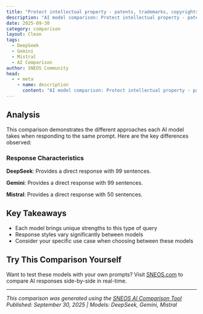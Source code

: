 ```yaml
---
title: "Protect intellectual property - patents, trademarks, copyrights"
description: "AI model comparison: Protect intellectual property - patents, trademarks, copyrights..."
date: 2025-09-30
category: comparison
layout: Clean
tags:
  - DeepSeek
  - Gemini
  - Mistral
  - AI Comparison
author: SNEOS Community
head:
  - - meta
    - name: description
      content: "AI model comparison: Protect intellectual property - patents, trademarks, copyrights..."
---
```


<ChatComparison
  title="Protect intellectual property - patents, trademarks, copyrights"
  prompt="Protect intellectual property - patents, trademarks, copyrights"
  :responses='{
    "DeepSeek": "Of course. This is a critical foundation for any business or creator. Protecting intellectual property (IP) is not just a legal formality; it\u0027s a strategic business asset that safeguards your ideas, brand, and creations.\n\nHere is a comprehensive guide to understanding and protecting the three main types of intellectual property: **Patents, Trademarks, and Copyrights.**\n\n---\n\n### The Big Three: A Quick Overview\n\n| IP Type | **Protects...** | **For How Long?** | **Governed By...** |\n| :--- | :--- | :--- | :--- |\n| **Patent** | **Inventions \u0026 Processes** (how things work, how they are made, what they are made of) | **20 years** (from filing) | **Utility \u0026 Novelty** |\n| **Trademark** | **Brand Identity** (names, logos, slogans, sounds, colors) | **Indefinitely** (with continued use and renewal) | **Commerce \u0026 Distinctiveness** |\n| **Copyright** | **Original Works of Authorship** (books, music, code, art, photos) | **Author\u0027s life \u002B 70 years** | **Originality \u0026 Fixation** |\n\n---\n\n### 1. Patents: Protecting Your Invention\n\nA patent is a grant from the government that gives you the **exclusive right to prevent others from making, using, selling, or importing** your invention for a limited period.\n\n#### What Can Be Patented?\n*   **Utility Patents:** For new and useful processes, machines, articles of manufacture, or compositions of matter (e.g., a new engine, a pharmaceutical drug, a software algorithm).\n*   **Design Patents:** For new, original, and ornamental designs for an article of manufacture (e.g., the unique shape of a Coca-Cola bottle or the look of a smartphone).\n*   **Plant Patents:** For new and distinct varieties of plants that have been asexually reproduced.\n\n#### Key Requirements:\n*   **Novelty:** It must be new and not known or used by others before.\n*   **Non-Obviousness:** The invention must not be an obvious improvement to someone skilled in the field.\n*   **Usefulness:** It must have a practical purpose.\n\n#### How to Protect It:\n1.  **Document Everything:** Keep a detailed, witnessed inventor\u0027s notebook.\n2.  **Conduct a Patent Search:** Before filing, search existing patents to see if your idea is truly novel.\n3.  **File a Patent Application:** This is a complex legal process. It is **highly recommended** to use a registered patent attorney.\n    *   **Provisional Application:** A simpler, lower-cost placeholder that establishes an early filing date. You then have 12 months to file a non-provisional application.\n    *   **Non-Provisional Application:** The full, formal application that is examined by the patent office.\n\n\u003E **\u26A0\uFE0F Warning:** Publicly disclosing your invention *before* filing a patent application can void your patent rights in most countries.\n\n---\n\n### 2. Trademarks: Protecting Your Brand\n\nA trademark is a word, phrase, symbol, design, color, sound, or even a scent that identifies and distinguishes the source of goods or services of one party from those of others.\n\n#### What Can Be Trademarked?\n*   **Brand Names:** \u0022Nike,\u0022 \u0022Apple\u0022\n*   **Logos:** The Nike Swoosh, the Apple logo\n*   **Slogans:** \u0022Just Do It,\u0022 \u0022I\u0027m Lovin\u0027 It\u0022\n*   **Product Shapes:** The Coca-Cola bottle\n*   **Sounds:** The MGM lion\u0027s roar, the NBC chimes\n\n#### Key Requirements:\n*   **Distinctiveness:** The mark must be capable of identifying the source of a product. Fanciful (\u0022Kodak\u0022) or arbitrary (\u0022Apple\u0022 for computers) marks are the strongest.\n*   **Use in Commerce:** You must actually use the mark in selling your goods or services.\n\n#### How to Protect It:\n1.  **Conduct a Trademark Search:** Thoroughly search the USPTO database and the web to ensure your mark isn\u0027t already in use.\n2.  **Use the TM Symbol:** You can use the **\u2122** symbol as soon as you start using the mark to claim rights (even without registration).\n3.  **Register Your Mark:** File an application with the national trademark office (e.g., the USPTO in the United States).\n    *   Once registered, you can use the **\u00AE** symbol.\n    *   Registration provides legal presumption of ownership and exclusive right to use the mark nationwide.\n4.  **Monitor and Enforce:** Regularly check for infringements and be prepared to send cease-and-desist letters or take legal action to protect your brand.\n\n---\n\n### 3. Copyright: Protecting Your Creative Work\n\nCopyright protects original works of authorship fixed in a tangible medium of expression. It does **not** protect ideas, facts, or systems, but rather the *unique expression* of those ideas.\n\n#### What Can Be Copyrighted?\n*   **Literary Works:** Books, articles, software code, blog posts\n*   **Musical Works:** Songs, including both lyrics and music\n*   **Dramatic Works:** Plays, screenplays\n*   **Visual Arts:** Paintings, photographs, sculptures\n*   **Audiovisual Works:** Movies, TV shows, video games\n*   **Sound Recordings:** The recorded performance of a song\n\n#### Key Rights:\nCopyright gives the owner the exclusive right to:\n*   Reproduce the work\n*   Prepare derivative works\n*   Distribute copies\n*   Perform the work publicly\n*   Display the work publicly\n\n#### How to Protect It:\n1.  **It\u0027s Automatic:** Copyright protection exists from the moment the work is created and fixed in a tangible form.\n2.  **Use the Copyright Notice:** Place \u0022\u00A9 [Year] [Owner\u0027s Name]\u0022 on your work (e.g., \u00A9 2023 Jane Doe). This informs the public of your claim.\n3.  **Register Your Copyright:** While not required, registering with the national copyright office (e.g., U.S. Copyright Office) is **critically important**.\n    *   It is required to file a lawsuit for infringement in the U.S.\n    *   It allows you to claim statutory damages and attorney\u0027s fees, which are powerful legal tools.\n\n---\n\n### Action Plan \u0026 Best Practices\n\n1.  **Identify Your IP:** Audit your business or creative endeavors. What do you have that fits into these categories? An invention? A brand name? Original software code? Marketing materials?\n2.  **Prioritize:** Protect what is most critical to your business\u0027s success and value first.\n3.  **Use the Correct Symbols:**\n    *   **\u2122** for unregistered trademarks.\n    *   **\u00AE** for registered trademarks.\n    *   **\u00A9** for copyright.\n    *   **Pat. Pend.** for a patent-pending invention.\n4.  **Keep Detailed Records:** Document the creation process, dates, and all related materials.\n5.  **Confidentiality is Key:** Use **Non-Disclosure Agreements (NDAs)** when discussing your ideas, inventions, or business plans with potential partners, employees, or investors.\n6.  **Seek Professional Help:** IP law is complex.\n    *   **Patent Attorneys** are essential for patents.\n    *   **Trademark Attorneys** can navigate the search and registration process to avoid costly mistakes.\n    *   While copyright registration can be done yourself, an attorney can be helpful for complex works or enforcement.\n\nBy strategically using these tools, you transform your intangible ideas and creations into valuable, defensible business assets.",
    "Gemini": "Okay, let\u0027s break down how to protect intellectual property (IP) like patents, trademarks, and copyrights. This is a complex area, and specific strategies will depend on the nature of your IP, your industry, and your budget. However, here\u0027s a comprehensive overview:\n\n**1. Understanding the Different Types of Intellectual Property:**\n\n*   **Patents:** Protect inventions (processes, machines, manufactures, or compositions of matter).  They give the inventor the exclusive right to make, use, and sell the invention for a limited time (typically 20 years from the filing date for utility patents).\n    *   **Utility Patents:** Most common type, covering functional aspects of an invention.\n    *   **Design Patents:** Protect the ornamental design of an article of manufacture (e.g., the shape of a bottle).\n    *   **Plant Patents:** Protect new and distinct varieties of plants.\n*   **Trademarks:** Protect brand names, logos, and other symbols used to identify and distinguish goods/services of one party from those of others. Trademark rights can last indefinitely if the mark is continuously used and maintained.\n*   **Copyrights:** Protect original works of authorship, including literary, dramatic, musical, and certain other intellectual works. This includes software code, writings, artistic works, and other creative content. Copyright protection is automatic upon creation, but registration provides significant benefits.\n*   **Trade Secrets:**  Confidential information that gives a business a competitive edge (e.g., formulas, processes, customer lists). Trade secrets are protected as long as they remain confidential.  There is no formal registration process; protection relies on maintaining secrecy.\n\n**2. Proactive Steps to Protect Your IP:**\n\n*   **Document Everything:**\n    *   Keep detailed records of the creation process, including dates, notes, sketches, prototypes, source code, and communications.  This is crucial for establishing ownership and priority.\n    *   Use a lab notebook (physical or digital) and have it witnessed and dated regularly.\n*   **Confidentiality Agreements (NDAs):**\n    *   Use NDAs (Non-Disclosure Agreements) whenever you share confidential information with potential partners, investors, employees, contractors, or others.  A well-drafted NDA defines what information is confidential and restricts its use and disclosure.\n*   **Employee Agreements:**\n    *   Include clauses in employee contracts that clearly assign ownership of any inventions, trademarks, or copyrights created by employees during their employment to the company.  Also include confidentiality clauses.\n*   **\u0022Mark\u0022 Your Work:**\n    *   Use appropriate notices:\n        *   **Copyright:**  \u00A9 [Year] [Copyright Holder\u0027s Name].  For example:  \u00A9 2023 Acme Corp.\n        *   **Trademark:** Use the \u2122 symbol for unregistered trademarks and the \u00AE symbol for registered trademarks.\n        *   **Patent Pending:** Use this phrase when you have a patent application filed but not yet granted.\n*   **Restrict Access:**\n    *   Limit access to sensitive information (e.g., source code, formulas) on a need-to-know basis.\n    *   Implement security measures to protect digital data, such as strong passwords, encryption, and access controls.\n    *   Control physical access to areas where sensitive information is stored.\n*   **Educate Your Team:**\n    *   Train employees and contractors about the importance of protecting IP and the company\u0027s policies regarding confidentiality and IP ownership.\n*   **Monitoring and Enforcement:**\n    *   Regularly monitor the market for potential infringements of your patents, trademarks, or copyrights.\n    *   Use online tools and services to detect unauthorized use of your trademarks or copyrighted content.\n    *   Be prepared to take action against infringers.\n\n**3. Registration (When Appropriate):**\n\n*   **Patents:**\n    *   **Conduct a Patent Search:** Before filing a patent application, conduct a thorough search of existing patents and publications (prior art) to determine if your invention is truly novel and non-obvious.  This can save you time and money in the long run.\n    *   **File a Provisional Patent Application (Optional):** This is a less formal application that allows you to establish an early filing date (\u0022patent pending\u0022 status) and gives you 12 months to file a full non-provisional application.\n    *   **File a Non-Provisional Patent Application:** This is the formal application that will be examined by the patent office. It requires a detailed description of the invention, drawings (if necessary), and claims that define the scope of the protection you are seeking.\n    *   **Prosecute the Patent Application:**  The patent office will examine your application and may issue rejections or objections.  You will need to respond to these and argue why your invention is patentable.\n    *   **Maintain the Patent:**  Once a patent is granted, you must pay maintenance fees periodically to keep it in force.\n*   **Trademarks:**\n    *   **Conduct a Trademark Search:** Before adopting a trademark, conduct a search to ensure that it is not already in use by someone else for similar goods or services.  This can prevent legal conflicts later.  Search the USPTO database and common law uses (internet searches).\n    *   **File a Trademark Application:**  File an application with the United States Patent and Trademark Office (USPTO).  The application must identify the goods or services associated with the mark, provide a specimen showing how the mark is used, and state the basis for filing (e.g., actual use in commerce or intent to use).\n    *   **Respond to Office Actions:** The USPTO will examine your application and may issue objections or rejections.  You will need to respond to these and argue why your mark should be registered.\n    *   **Publication and Opposition:**  If the USPTO approves your application, the mark will be published in the Official Gazette, and other parties will have an opportunity to oppose the registration.\n    *   **Registration and Maintenance:**  If no opposition is filed, or if the opposition is unsuccessful, the trademark will be registered.  You must file periodic maintenance documents and renewal applications to keep the registration in force.\n*   **Copyrights:**\n    *   **Registration with the U.S. Copyright Office:** While copyright protection is automatic upon creation, registering your work with the U.S. Copyright Office provides several advantages:\n        *   **Public Record:** Creates a public record of your copyright claim.\n        *   **Right to Sue:**  Generally, you must register your copyright before you can sue for infringement.\n        *   **Statutory Damages and Attorney\u0027s Fees:**  If you register your work before the infringement occurs, you may be eligible for statutory damages and attorney\u0027s fees in a lawsuit.\n        *   **Import Protection:**  Allows you to prevent the importation of infringing copies.\n    *   **Deposit a Copy:**  When you register a copyright, you typically must deposit a copy of the work with the Copyright Office.\n\n**4. Enforcement:**\n\n*   **Cease and Desist Letters:** If you discover someone is infringing your IP, the first step is usually to send a cease and desist letter demanding that they stop the infringing activity.\n*   **Negotiation and Settlement:**  Try to negotiate a settlement with the infringer, which may involve a licensing agreement or other resolution.\n*   **Litigation:** If negotiation fails, you may need to file a lawsuit to enforce your IP rights.  This can be expensive and time-consuming.\n*   **Customs Enforcement:** If you have registered your trademarks or copyrights, you can record them with U.S. Customs and Border Protection to prevent the importation of infringing goods.\n*   **DMCA Takedown Notices:**  If your copyrighted material is being infringed online, you can send DMCA (Digital Millennium Copyright Act) takedown notices to online service providers (e.g., YouTube, Facebook) to request that they remove the infringing content.\n\n**5. Key Considerations and Best Practices:**\n\n*   **Choose the Right Type of Protection:**  Understand the differences between patents, trademarks, and copyrights and choose the type of protection that is most appropriate for your IP. Sometimes you need multiple forms of protection (e.g., a patent for a device and a trademark for its brand name).\n*   **Timing is Important:**  File patent applications as soon as possible after you have conceived of your invention.  Trademark applications can be filed based on intent to use. Copyright protection is automatic, but registration has benefits.\n*   **Use Strong Passwords:** Protect all digital assets with strong, unique passwords and enable multi-factor authentication where possible.\n*   **Regularly Review and Update:**  Intellectual property rights need to be maintained and updated as your business evolves.\n*   **International Protection:** If you plan to do business internationally, you will need to seek IP protection in other countries.\n*   **Consider Cybersecurity:**  Protect your electronic documents, source code, and design plans from unauthorized access or theft.\n*   **Consult with an Attorney:**  It\u0027s highly recommended to consult with an experienced intellectual property attorney to develop a comprehensive IP protection strategy tailored to your specific needs and circumstances.  An attorney can help you navigate the complexities of IP law, file applications correctly, and enforce your rights.\n\n**Disclaimer:**  I am an AI chatbot and cannot provide legal advice. This information is for general informational purposes only and should not be considered a substitute for the advice of a qualified legal professional. You should consult with an attorney to discuss your specific legal needs.\n",
    "Mistral": "Protecting intellectual property (IP) is crucial for businesses and individuals to safeguard their creative works, inventions, and brand identities. Here are some key steps and considerations for protecting patents, trademarks, and copyrights:\n\n### Patents\n1. **Understand the Types of Patents**:\n   - **Utility Patents**: Protect the function of a product or process.\n   - **Design Patents**: Protect the visual ornamental characteristics of a product.\n   - **Plant Patents**: Protect new and distinct plant varieties.\n\n2. **Conduct a Patent Search**:\n   - Ensure your invention is novel and non-obvious by conducting a thorough search of existing patents and literature.\n\n3. **File a Provisional Patent Application**:\n   - This establishes a priority date and gives you a year to file a non-provisional application.\n\n4. **File a Non-Provisional Patent Application**:\n   - This is the formal application that will be examined by the patent office.\n\n5. **Hire a Patent Attorney**:\n   - A patent attorney can help navigate the complex legal landscape and ensure your application is strong.\n\n6. **Maintain Your Patent**:\n   - Pay maintenance fees to keep your patent active.\n\n### Trademarks\n1. **Choose a Strong Trademark**:\n   - Ensure your trademark is distinctive and not descriptive or generic.\n\n2. **Conduct a Trademark Search**:\n   - Check existing trademarks to avoid infringement and ensure your mark is unique.\n\n3. **File a Trademark Application**:\n   - Submit an application to the trademark office in your jurisdiction.\n\n4. **Use the Trademark**:\n   - Actively use your trademark in commerce to maintain its validity.\n\n5. **Monitor for Infringement**:\n   - Regularly check for unauthorized use of your trademark and take legal action if necessary.\n\n6. **Renew Your Trademark**:\n   - Trademarks typically need to be renewed every 10 years.\n\n### Copyrights\n1. **Understand What Can Be Copyrighted**:\n   - Original works of authorship, including literary, dramatic, musical, and artistic works.\n\n2. **Register Your Copyright**:\n   - While copyright protection is automatic upon creation, registration provides additional legal benefits.\n\n3. **Include a Copyright Notice**:\n   - Use the \u00A9 symbol followed by the year of publication and the owner\u0027s name.\n\n4. **Monitor for Infringement**:\n   - Keep an eye out for unauthorized use of your copyrighted material.\n\n5. **Take Legal Action**:\n   - If you find infringement, send a cease-and-desist letter or take legal action.\n\n6. **Use Digital Rights Management (DRM)**:\n   - Implement DRM to control access to your digital content.\n\n### General Tips\n1. **Document Everything**:\n   - Keep detailed records of your creative process, dates of creation, and any communications related to your IP.\n\n2. **Educate Your Team**:\n   - Ensure that employees and partners understand the importance of IP protection and how to handle confidential information.\n\n3. **Use Non-Disclosure Agreements (NDAs)**:\n   - Protect your ideas and inventions when discussing them with third parties.\n\n4. **Stay Informed**:\n   - Keep up-to-date with changes in IP laws and regulations.\n\n5. **Consult Legal Experts**:\n   - Regularly consult with IP attorneys to ensure you are taking all necessary steps to protect your IP.\n\nBy following these steps, you can effectively protect your intellectual property and ensure that your creative works and innovations are safeguarded from unauthorized use."
  }'
  published-date="22:46"
/>

## Analysis

This comparison demonstrates the different approaches each AI model takes when responding to the same prompt. Here are the key differences observed:

### Response Characteristics

**DeepSeek**: Provides a direct response with 99 sentences. 

**Gemini**: Provides a direct response with 99 sentences. 

**Mistral**: Provides a direct response with 50 sentences. 

## Key Takeaways

- Each model brings unique strengths to this type of query
- Response styles vary significantly between models
- Consider your specific use case when choosing between these models

## Try This Comparison Yourself

Want to test these models with your own prompts? Visit [SNEOS.com](https://sneos.com) to compare AI responses side-by-side in real-time.

---

*This comparison was generated using the [SNEOS AI Comparison Tool](https://sneos.com)*
*Published: September 30, 2025 | Models: DeepSeek, Gemini, Mistral*
